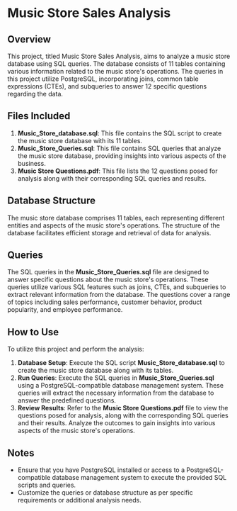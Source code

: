 # Music Store Sales Analysis

## Overview
This project, titled Music Store Sales Analysis, aims to analyze a music store database using SQL queries. The database consists of 11 tables containing various information related to the music store's operations. The queries in this project utilize PostgreSQL, incorporating joins, common table expressions (CTEs), and subqueries to answer 12 specific questions regarding the data.

## Files Included
1. **Music_Store_database.sql**: This file contains the SQL script to create the music store database with its 11 tables.
2. **Music_Store_Queries.sql**: This file contains SQL queries that analyze the music store database, providing insights into various aspects of the business.
3. **Music Store Questions.pdf**: This file lists the 12 questions posed for analysis along with their corresponding SQL queries and results.

## Database Structure
The music store database comprises 11 tables, each representing different entities and aspects of the music store's operations. The structure of the database facilitates efficient storage and retrieval of data for analysis.

## Queries
The SQL queries in the **Music_Store_Queries.sql** file are designed to answer specific questions about the music store's operations. These queries utilize various SQL features such as joins, CTEs, and subqueries to extract relevant information from the database. The questions cover a range of topics including sales performance, customer behavior, product popularity, and employee performance.

## How to Use
To utilize this project and perform the analysis:

1. **Database Setup**: Execute the SQL script **Music_Store_database.sql** to create the music store database along with its tables.
2. **Run Queries**: Execute the SQL queries in **Music_Store_Queries.sql** using a PostgreSQL-compatible database management system. These queries will extract the necessary information from the database to answer the predefined questions.
3. **Review Results**: Refer to the **Music Store Questions.pdf** file to view the questions posed for analysis, along with the corresponding SQL queries and their results. Analyze the outcomes to gain insights into various aspects of the music store's operations.

## Notes
- Ensure that you have PostgreSQL installed or access to a PostgreSQL-compatible database management system to execute the provided SQL scripts and queries.
- Customize the queries or database structure as per specific requirements or additional analysis needs.
